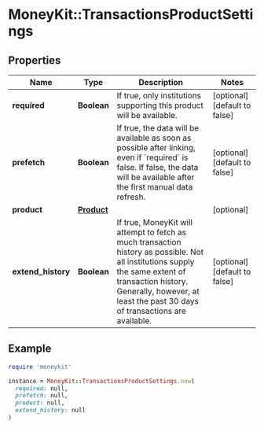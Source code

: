 # MoneyKit::TransactionsProductSettings

## Properties

| Name | Type | Description | Notes |
| ---- | ---- | ----------- | ----- |
| **required** | **Boolean** | If true, only institutions supporting this product will be available. | [optional][default to false] |
| **prefetch** | **Boolean** | If true, the data will be available as soon as possible after linking, even if &#x60;required&#x60; is false. If false, the data will be available after the first manual data refresh. | [optional][default to false] |
| **product** | [**Product**](Product.md) |  | [optional] |
| **extend_history** | **Boolean** | If true, MoneyKit will attempt to fetch as much transaction history as possible. Not all institutions supply the same extent of transaction history. Generally, however, at least the past 30 days of transactions are available. | [optional][default to false] |

## Example

```ruby
require 'moneykit'

instance = MoneyKit::TransactionsProductSettings.new(
  required: null,
  prefetch: null,
  product: null,
  extend_history: null
)
```

